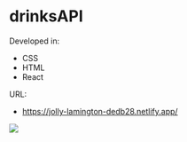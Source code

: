 # drinksAPI

Developed in:

- CSS
- HTML
- React


URL:

* https://jolly-lamington-dedb28.netlify.app/





![](https://user-images.githubusercontent.com/58642814/169741456-3511e0d8-6c4f-4b08-a232-c7febd88e364.PNG)
